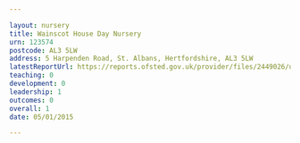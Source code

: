 ```yaml
---

layout: nursery
title: Wainscot House Day Nursery
urn: 123574
postcode: AL3 5LW
address: 5 Harpenden Road, St. Albans, Hertfordshire, AL3 5LW
latestReportUrl: https://reports.ofsted.gov.uk/provider/files/2449026/urn/123574.pdf
teaching: 0
development: 0
leadership: 1
outcomes: 0
overall: 1
date: 05/01/2015

---
```

